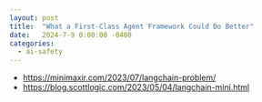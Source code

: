 ```yaml
---
layout: post
title:  "What a First-Class Agent Framework Could Do Better"
date:   2024-7-9 0:00:00 -0400
categories:
  - ai-safety
---
```


- https://minimaxir.com/2023/07/langchain-problem/
- https://blog.scottlogic.com/2023/05/04/langchain-mini.html

